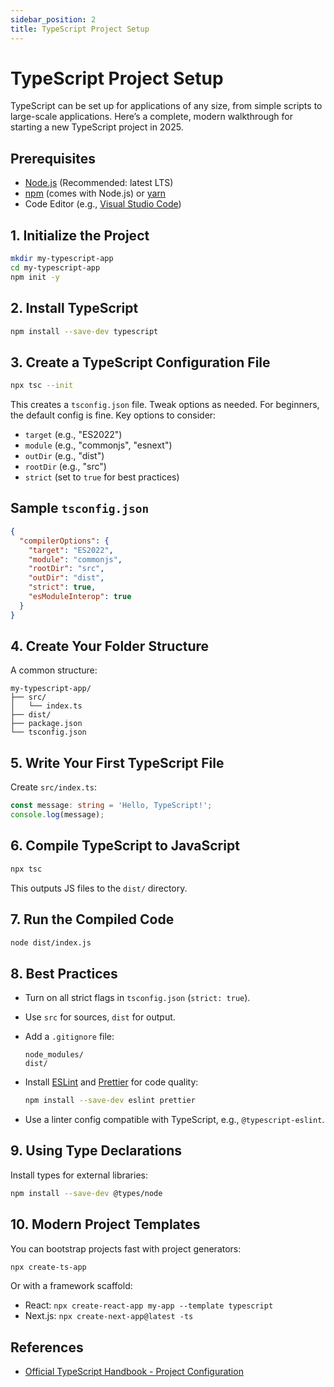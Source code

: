 ```yaml
---
sidebar_position: 2
title: TypeScript Project Setup
---
```


# TypeScript Project Setup

TypeScript can be set up for applications of any size, from simple scripts to large-scale applications. Here’s a complete, modern walkthrough for starting a new TypeScript project in 2025.

## Prerequisites

- [Node.js](https://nodejs.org/) (Recommended: latest LTS)
- [npm](https://www.npmjs.com/) (comes with Node.js) or [yarn](https://yarnpkg.com/)
- Code Editor (e.g., [Visual Studio Code](https://code.visualstudio.com/))

## 1. Initialize the Project

```sh
mkdir my-typescript-app
cd my-typescript-app
npm init -y
```

## 2. Install TypeScript

```sh
npm install --save-dev typescript
```

## 3. Create a TypeScript Configuration File

```sh
npx tsc --init
```

This creates a `tsconfig.json` file. Tweak options as needed. For beginners, the default config is fine. Key options to consider:

- `target` (e.g., "ES2022")
- `module` (e.g., "commonjs", "esnext")
- `outDir` (e.g., "dist")
- `rootDir` (e.g., "src")
- `strict` (set to `true` for best practices)

## Sample `tsconfig.json`

```json
{
  "compilerOptions": {
    "target": "ES2022",
    "module": "commonjs",
    "rootDir": "src",
    "outDir": "dist",
    "strict": true,
    "esModuleInterop": true
  }
}
```

## 4. Create Your Folder Structure

A common structure:

```text
my-typescript-app/
├── src/
│   └── index.ts
├── dist/
├── package.json
└── tsconfig.json
```

## 5. Write Your First TypeScript File

Create `src/index.ts`:

```ts
const message: string = 'Hello, TypeScript!';
console.log(message);
```

## 6. Compile TypeScript to JavaScript

```sh
npx tsc
```

This outputs JS files to the `dist/` directory.

## 7. Run the Compiled Code

```sh
node dist/index.js
```

## 8. Best Practices

- Turn on all strict flags in `tsconfig.json` (`strict: true`).
- Use `src` for sources, `dist` for output.
- Add a `.gitignore` file:

  ```text
  node_modules/
  dist/
  ```

- Install [ESLint](https://eslint.org/) and [Prettier](https://prettier.io/) for code quality:

  ```sh
  npm install --save-dev eslint prettier
  ```

- Use a linter config compatible with TypeScript, e.g., `@typescript-eslint`.

## 9. Using Type Declarations

Install types for external libraries:

```sh
npm install --save-dev @types/node
```

## 10. Modern Project Templates

You can bootstrap projects fast with project generators:

```sh
npx create-ts-app
```

Or with a framework scaffold:

- React: `npx create-react-app my-app --template typescript`
- Next.js: `npx create-next-app@latest -ts`

## References

- [Official TypeScript Handbook - Project Configuration](https://www.typescriptlang.org/tsconfig)
